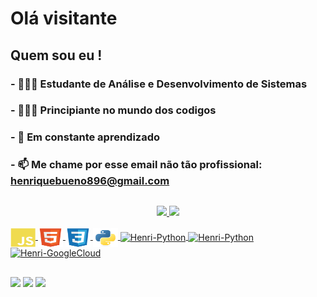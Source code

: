 # Olá visitante

## Quem sou eu !

### - 👨🏻‍🎓 Estudante de Análise e Desenvolvimento de Sistemas
### - 👨🏻‍💻 Principiante no mundo dos codigos
### - 👾 Em constante aprendizado
### - 📫 Me chame por esse email não tão profissional: henriquebueno896@gmail.com

  ##
  
<div align="center">
  <a href="https://github.com/henribueno00">
  <img height="180em" src="https://github-readme-stats.vercel.app/api?username=henribueno00&show_icons=true&theme=dracula&include_all_commits=true&count_private=true"/>
  <img height="160em" src="https://github-readme-stats.vercel.app/api/top-langs/?username=henribueno00&layout=compact&langs_count=7&theme=dracula"/>
</div>
<div style="display: inline_block"><br>
  <img align="center" alt="Henri-Js" height="30" width="40" src="https://raw.githubusercontent.com/devicons/devicon/master/icons/javascript/javascript-plain.svg">
  <img align="center" alt="Henri-HTML" height="30" width="40" src="https://raw.githubusercontent.com/devicons/devicon/master/icons/html5/html5-original.svg">
  <img align="center" alt="Henri-CSS" height="30" width="40" src="https://raw.githubusercontent.com/devicons/devicon/master/icons/css3/css3-original.svg">
  <img align="center" alt="Henri-Python" height="30" width="40" src="https://raw.githubusercontent.com/devicons/devicon/master/icons/python/python-original.svg">
  <img align="center" alt="Henri-Python" height="30" width="40" src="https://cdn.jsdelivr.net/gh/devicons/devicon/icons/php/php-original.svg" /> 
  <img align="center" alt="Henri-Python" height="30" width="40" src="https://cdn.jsdelivr.net/gh/devicons/devicon/icons/mysql/mysql-original.svg" />
  <img align="center" alt="Henri-GoogleCloud" height="30" width="40" src="https://cdn.jsdelivr.net/gh/devicons/devicon/icons/googlecloud/googlecloud-original.svg"/>
  <br>
  
  ##
  
<div> 
  <a href="https://instagram.com/henrique_bueno00" target="_blank"><img src="https://img.shields.io/badge/-Instagram-%23E4405F?style=for-the-badge&logo=instagram&logoColor=white" target="_blank"></a>
  <a href = "mailto:henriquebueno896.com"><img src="https://img.shields.io/badge/-Gmail-%23333?style=for-the-badge&logo=gmail&logoColor=white" target="_blank"></a>
  <a href="https://www.linkedin.com/in/henrique-bueno-b973b3191" target="_blank"><img src="https://img.shields.io/badge/-LinkedIn-%230077B5?style=for-the-badge&logo=linkedin&logoColor=white" target="_blank"></a> 
</div>
 
